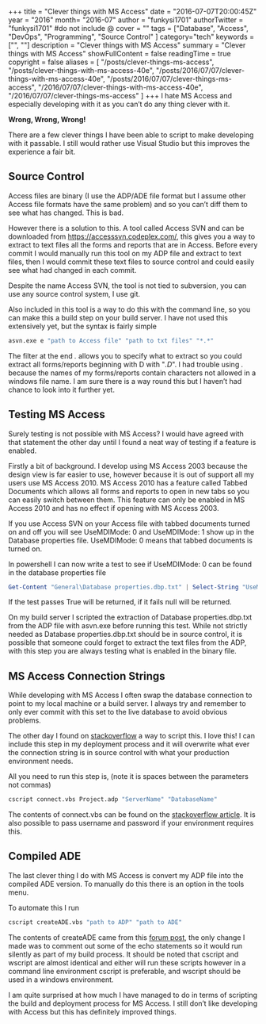 +++
title = "Clever things with MS Access"
date = "2016-07-07T20:00:45Z"
year = "2016"
month= "2016-07"
author = "funkysi1701"
authorTwitter = "funkysi1701" #do not include @
cover = ""
tags = ["Database", "Access", "DevOps", "Programming", "Source Control" ]
category="tech"
keywords = ["", ""]
description =  "Clever things with MS Access"
summary = "Clever things with MS Access"
showFullContent = false
readingTime = true
copyright = false
aliases = [
    "/posts/clever-things-ms-access",
    "/posts/clever-things-with-ms-access-40e",
    "/posts/2016/07/07/clever-things-with-ms-access-40e",
    "/posts/2016/07/07/clever-things-ms-access",
    "/2016/07/07/clever-things-with-ms-access-40e",
    "/2016/07/07/clever-things-ms-access"
]
+++
I hate MS Access and especially developing with it as you can’t do any thing clever with it.

**Wrong, Wrong, Wrong!**

There are a few clever things I have been able to script to make developing with it passable. I still would rather use Visual Studio but this improves the experience a fair bit.

## Source Control

Access files are binary (I use the ADP/ADE file format but I assume other Access file formats have the same problem) and so you can’t diff them to see what has changed. This is bad.

However there is a solution to this. A tool called Access SVN and can be downloaded from https://accesssvn.codeplex.com/, this gives you a way to extract to text files all the forms and reports that are in Access. Before every commit I would manually run this tool on my ADP file and extract to text files, then I would commit these text files to source control and could easily see what had changed in each commit.

Despite the name Access SVN, the tool is not tied to subversion, you can use any source control system, I use git.

Also included in this tool is a way to do this with the command line, so you can make this a build step on your build server. I have not used this extensively yet, but the syntax is fairly simple

```bash
asvn.exe e "path to Access file" "path to txt files" "*.*"
```

The filter at the end *.* allows you to specify what to extract so you could extract all forms/reports beginning with D with "*.D*". I had trouble using *.* because the names of my forms/reports contain characters not allowed in a windows file name. I am sure there is a way round this but I haven’t had chance to look into it further yet.

## Testing MS Access

Surely testing is not possible with MS Access? I would have agreed with that statement the other day until I found a neat way of testing if a feature is enabled.

Firstly a bit of background. I develop using MS Access 2003 because the design view is far easier to use, however because it is out of support all my users use MS Access 2010. MS Access 2010 has a feature called Tabbed Documents which allows all forms and reports to open in new tabs so you can easily switch between them. This feature can only be enabled in MS Access 2010 and has no effect if opening with MS Access 2003.

If you use Access SVN on your Access file with tabbed documents turned on and off you will see UseMDIMode: 0 and UseMDIMode: 1 show up in the Database properties file. UseMDIMode: 0 means that tabbed documents is turned on.

In powershell I can now write a test to see if UseMDIMode: 0 can be found in the database properties file

```powershell
Get-Content "General\Database properties.dbp.txt" | Select-String "UseMDIMode: 0" -quiet
```

If the test passes True will be returned, if it fails null will be returned.

On my build server I scripted the extraction of Database properties.dbp.txt from the ADP file with asvn.exe before running this test. While not strictly needed as Database properties.dbp.txt should be in source control, it is possible that someone could forget to extract the text files from the ADP, with this step you are always testing what is enabled in the binary file.

## MS Access Connection Strings

While developing with MS Access I often swap the database connection to point to my local machine or a build server. I always try and remember to only ever commit with this set to the live database to avoid obvious problems.

The other day I found on [stackoverflow](https://stackoverflow.com/questions/16411430/change-access-server-connection-from-command-line) a way to script this. I love this! I can include this step in my deployment process and it will overwrite what ever the connection string is in source control with what your production environment needs.

All you need to run this step is, (note it is spaces between the parameters not commas)

```bash
cscript connect.vbs Project.adp "ServerName" "DatabaseName"
```

The contents of connect.vbs can be found on the [stackoverflow article](https://stackoverflow.com/questions/16411430/change-access-server-connection-from-command-line). It is also possible to pass username and password if your environment requires this.

## Compiled ADE

The last clever thing I do with MS Access is convert my ADP file into the compiled ADE version. To manually do this there is an option in the tools menu.

To automate this I run

```bash
cscript createADE.vbs "path to ADP" "path to ADE"
```

The contents of createADE came from this [forum post](https://social.msdn.microsoft.com/Forums/office/en-US/01fd48a9-258e-4405-86f1-adfb2f1057ee/create-an-access-2007-ade-from-a-adp-via-commandline?forum=accessdev), the only change I made was to comment out some of the echo statements so it would run silently as part of my build process. It should be noted that cscript and wscript are almost identical and either will run these scripts however in a command line environment cscript is preferable, and wscript should be used in a windows environment.

I am quite surprised at how much I have managed to do in terms of scripting the build and deployment process for MS Access. I still don’t like developing with Access but this has definitely improved things.